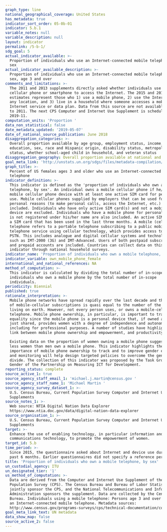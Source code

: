 ```yaml
---
graph_type: line
national_geographical_coverage: United States
has_metadata: true
indicator_sort_order: 05-0b-01
indicator: 5.b.1
variable_notes: null
variable_description: null
layout: indicator
permalink: /5-b-1/
sdg_goal: 5
actual_indicator_available: >-
  Proportion of individuals who use an Internet-connected mobile telephone, by
  sex
actual_indicator_available_description: >-
  Proportion of individuals who use an Internet-connected mobile telephone, by
  sex, age 3 and over
comments_and_limitations: >-
  The 2011 and 2013 supplements directly asked whether individuals use a
  cellular phone or smartphone to access the Internet. The 2015 and 2017
  estimates represent those who 1) use a mobile phone, 2) use the Internet from
  any location, and 3) live in a household where someone accesses a mobile
  Internet service or data plan. Data from this source are not available prior
  to 2011. The next CPS Computer and Internet Use Supplement is scheduled for
  2019-11.
computation_units: 'Proportion '
data_non_statistical: false
date_metadata_updated: '2019-05-07'
date_of_national_source_publication: June 2018
disaggregation_categories: >-
  Overall proportion available by age group, employment status, income,
  education, sex, race and Hispanic origin, disability status, metropolitan
  status, whether school-aged child in household, and veteran status
disaggregation_geography: Overall proportion available at national and state levels
goal_meta_link: 'http://unstats.un.org/sdgs/files/metadata-compilation/Metadata-Goal-5.pdf'
graph_title: >-
  Percent of US females ages 3 and older who use an Internet-connected mobile
  telephone
indicator_definition: >-
  This indicator is defined as the 'proportion of individuals who own a mobile
  telephone, by sex'. An individual owns a mobile cellular phone if he/she has a
  mobile cellular phone device with at least one active SIM card for personal
  use. Mobile cellular phones supplied by employers that can be used for
  personal reasons (to make personal calls, access the Internet, etc.) are
  included. Individuals who have only active SIM card(s) and not a mobile phone
  device are excluded. Individuals who have a mobile phone for personal use that
  is not registered under his/her name are also included. An active SIM card is
  a SIM card that has been used in the last three months. A mobile (cellular)
  telephone refers to a portable telephone subscribing to a public mobile
  telephone service using cellular technology, which provides access to the
  PSTN. This includes analogue and digital cellular systems and technologies
  such as IMT-2000 (3G) and IMT-Advanced. Users of both postpaid subscriptions
  and prepaid accounts are included. Countries can collect data on this
  indicator through national household surveys.
indicator_name: 'Proportion of individuals who own a mobile telephone, by sex'
indicator_variable: own_mobile_phone_female
international_and_national_references: NA
method_of_computation: >-
  This indicator is calculated by dividing the total number of in-scope
  individuals who own a mobile phone by the total number of in-scope
  individuals.
periodicity: Biennial
published: true
rationale_interpretation: >-
  Mobile phone networks have spread rapidly over the last decade and the number
  of mobile-cellular subscriptions is quasi equal to the number of the people
  living on earth. However, not every person uses, or owns a mobile-cellular
  telephone. Mobile phone ownership, in particular, is important to track gender
  equality since the mobile phone is a personal device that, if owned and not
  just shared, provides women with a degree of independence and autonomy,
  including for professional purposes. A number of studies have highlighted the
  link between mobile phone ownership and empowerment, and productivity growth. 

  Existing data on the proportion of women owning a mobile phone suggest that
  less women than men own a mobile phone. This indicator highlights the
  importance of mobile phone ownership to track and to improve gender equality,
  and monitoring will help design targeted policies to overcome the gender
  divide. The collection of this indicator was proposed by the Task Group on
  Gender of the Partnership on Measuring ICT for Development.
reporting_status: complete
source_active_1: true
source_agency_staff_email_1: 'michael.j.martin@census.gov '
source_agency_staff_name_1: 'Michael Martin '
source_agency_survey_dataset_1: >-
  U.S. Census Bureau, Current Population Survey Computer and Internet Use
  Supplements 
source_notes_1: >-
  Web source: NTIA Digital Nation Data Explorer
  https://www.ntia.doc.gov/data/digital-nation-data-explorer 
source_organisation_1: >-
  U.S. Census Bureau, Current Population Survey Computer and Internet Use
  Supplements 
target: >-
  Enhance the use of enabling technology, in particular information and
  communications technology, to promote the empowerment of women.
target_id: 5.b
time_period: >-
  Since 2015, the questionnaire asked about Internet and device use during the
  past 6 months. Earlier questionnaires did not specify a reference period. 
title: 'Proportion of individuals who own a mobile telephone, by sex'
un_custodial_agency: ITU
un_designated_tier: '1'
us_method_of_computation: >-
  Data are derived from the Computer and Internet Use Supplement of the Current
  Population Survey (CPS). The Census Bureau and Bureau of Labor Statistics
  jointly sponsor the CPS, and the National Telecommunications and Information
  Administration sponsors the supplement. Data are collected by the Census
  Bureau. Individuals using a mobile telephone: Persons age 3 and over who use
  an Internet-connected mobile telephone. Metadata sources:
  http://www.census.gov/programs-surveys/cps/technical-documentation/complete.html
goal_meta_link_text: UN metadata
data_show_map: false
source_active_2: false
---
```

